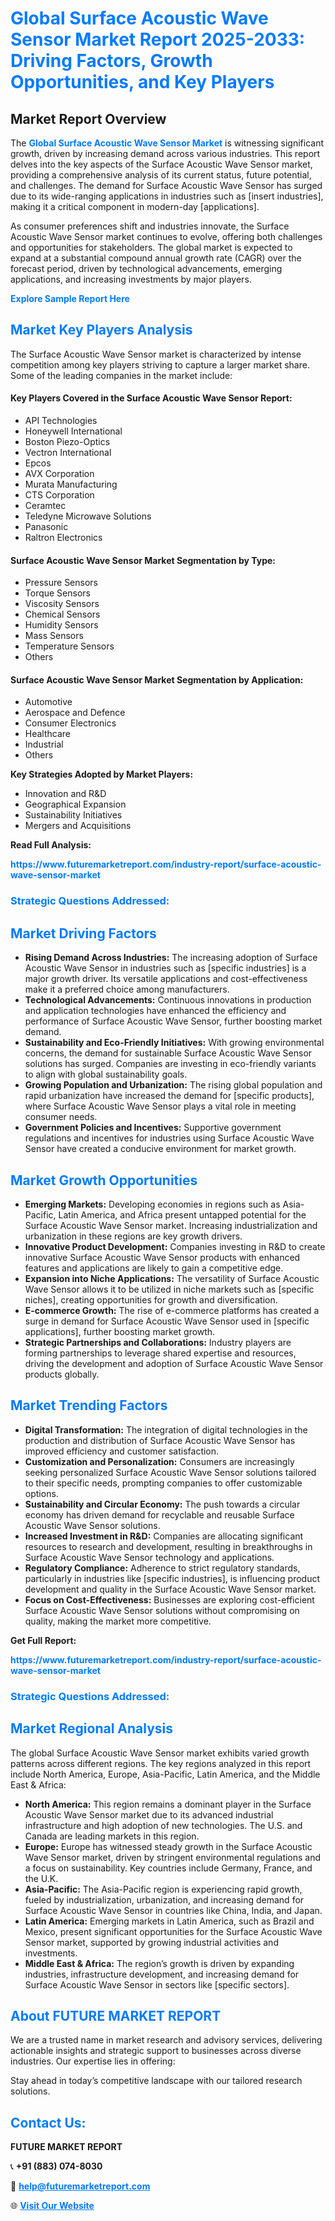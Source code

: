 <h1 style="color: #007BFF;">Global Surface Acoustic Wave Sensor Market Report 2025-2033: Driving Factors, Growth Opportunities, and Key Players</h1>

<section id="overview">
<h2>Market Report Overview</h2>
<p>The <a href="https://www.futuremarketreport.com/industry-report/surface-acoustic-wave-sensor-market" style="color: #007BFF; text-decoration: none;"><strong>Global Surface Acoustic Wave Sensor Market</strong></a> is witnessing significant growth, driven by increasing demand across various industries. This report delves into the key aspects of the Surface Acoustic Wave Sensor market, providing a comprehensive analysis of its current status, future potential, and challenges. The demand for Surface Acoustic Wave Sensor has surged due to its wide-ranging applications in industries such as [insert industries], making it a critical component in modern-day [applications].</p>
<p>As consumer preferences shift and industries innovate, the Surface Acoustic Wave Sensor market continues to evolve, offering both challenges and opportunities for stakeholders. The global market is expected to expand at a substantial compound annual growth rate (CAGR) over the forecast period, driven by technological advancements, emerging applications, and increasing investments by major players.</p>
</section>

<section id="overview">
<p><a href="https://www.futuremarketreport.com/request-sample/reportId=75305" style="color: #007BFF; text-decoration: none;"><strong>Explore Sample Report Here</strong></a></p>
</section>

<section id="key-players">
<h2 style="color: #007BFF;">Market Key Players Analysis</h2>
<p>The Surface Acoustic Wave Sensor market is characterized by intense competition among key players striving to capture a larger market share. Some of the leading companies in the market include:</p>
<h4>Key Players Covered in the Surface Acoustic Wave Sensor Report:</h4>
<ul><li>API Technologies</li><li>Honeywell International</li><li>Boston Piezo-Optics</li><li>Vectron International</li><li>Epcos</li><li>AVX Corporation</li><li>Murata Manufacturing</li><li>CTS Corporation</li><li>Ceramtec</li><li>Teledyne Microwave Solutions</li><li>Panasonic</li><li>Raltron Electronics</li></ul>
<h4>Surface Acoustic Wave Sensor Market Segmentation by Type:</h4>
<ul><li>Pressure Sensors</li><li>Torque Sensors</li><li>Viscosity Sensors</li><li>Chemical Sensors</li><li>Humidity Sensors</li><li>Mass Sensors</li><li>Temperature Sensors</li><li>Others</li></ul>

<h4>Surface Acoustic Wave Sensor Market Segmentation by Application:</h4>
<ul><li>Automotive</li><li>Aerospace and Defence</li><li>Consumer Electronics</li><li>Healthcare</li><li>Industrial</li><li>Others</li></ul>
<p><strong>Key Strategies Adopted by Market Players:</strong></p>
<ul>
<li>Innovation and R&D</li>
<li>Geographical Expansion</li>
<li>Sustainability Initiatives</li>
<li>Mergers and Acquisitions</li>
</ul>
</section>

<section>
<p><strong>Read Full Analysis: </strong></p><a href="https://www.futuremarketreport.com/industry-report/surface-acoustic-wave-sensor-market" style="color: #007BFF; text-decoration: none;"><strong>https://www.futuremarketreport.com/industry-report/surface-acoustic-wave-sensor-market</strong></a>
<h3 style="color: #007BFF;">Strategic Questions Addressed:</h3>
</section>

<section id="driving-factors">
<h2 style="color: #007BFF;">Market Driving Factors</h2>
<ul>
<li><strong>Rising Demand Across Industries:</strong> The increasing adoption of Surface Acoustic Wave Sensor in industries such as [specific industries] is a major growth driver. Its versatile applications and cost-effectiveness make it a preferred choice among manufacturers.</li>
<li><strong>Technological Advancements:</strong> Continuous innovations in production and application technologies have enhanced the efficiency and performance of Surface Acoustic Wave Sensor, further boosting market demand.</li>
<li><strong>Sustainability and Eco-Friendly Initiatives:</strong> With growing environmental concerns, the demand for sustainable Surface Acoustic Wave Sensor solutions has surged. Companies are investing in eco-friendly variants to align with global sustainability goals.</li>
<li><strong>Growing Population and Urbanization:</strong> The rising global population and rapid urbanization have increased the demand for [specific products], where Surface Acoustic Wave Sensor plays a vital role in meeting consumer needs.</li>
<li><strong>Government Policies and Incentives:</strong> Supportive government regulations and incentives for industries using Surface Acoustic Wave Sensor have created a conducive environment for market growth.</li>
</ul>
</section>

<section id="growth-opportunities">
<h2 style="color: #007BFF;">Market Growth Opportunities</h2>
<ul>
<li><strong>Emerging Markets:</strong> Developing economies in regions such as Asia-Pacific, Latin America, and Africa present untapped potential for the Surface Acoustic Wave Sensor market. Increasing industrialization and urbanization in these regions are key growth drivers.</li>
<li><strong>Innovative Product Development:</strong> Companies investing in R&D to create innovative Surface Acoustic Wave Sensor products with enhanced features and applications are likely to gain a competitive edge.</li>
<li><strong>Expansion into Niche Applications:</strong> The versatility of Surface Acoustic Wave Sensor allows it to be utilized in niche markets such as [specific niches], creating opportunities for growth and diversification.</li>
<li><strong>E-commerce Growth:</strong> The rise of e-commerce platforms has created a surge in demand for Surface Acoustic Wave Sensor used in [specific applications], further boosting market growth.</li>
<li><strong>Strategic Partnerships and Collaborations:</strong> Industry players are forming partnerships to leverage shared expertise and resources, driving the development and adoption of Surface Acoustic Wave Sensor products globally.</li>
</ul>
</section>

<section id="trending-factors">
<h2 style="color: #007BFF;">Market Trending Factors</h2>
<ul>
<li><strong>Digital Transformation:</strong> The integration of digital technologies in the production and distribution of Surface Acoustic Wave Sensor has improved efficiency and customer satisfaction.</li>
<li><strong>Customization and Personalization:</strong> Consumers are increasingly seeking personalized Surface Acoustic Wave Sensor solutions tailored to their specific needs, prompting companies to offer customizable options.</li>
<li><strong>Sustainability and Circular Economy:</strong> The push towards a circular economy has driven demand for recyclable and reusable Surface Acoustic Wave Sensor solutions.</li>
<li><strong>Increased Investment in R&D:</strong> Companies are allocating significant resources to research and development, resulting in breakthroughs in Surface Acoustic Wave Sensor technology and applications.</li>
<li><strong>Regulatory Compliance:</strong> Adherence to strict regulatory standards, particularly in industries like [specific industries], is influencing product development and quality in the Surface Acoustic Wave Sensor market.</li>
<li><strong>Focus on Cost-Effectiveness:</strong> Businesses are exploring cost-efficient Surface Acoustic Wave Sensor solutions without compromising on quality, making the market more competitive.</li>
</ul>
</section>

<section>
<p><strong>Get Full Report: </strong></p><a href="https://www.futuremarketreport.com/industry-report/surface-acoustic-wave-sensor-market" style="color: #007BFF; text-decoration: none;"><strong>https://www.futuremarketreport.com/industry-report/surface-acoustic-wave-sensor-market</strong></a>
<h3 style="color: #007BFF;">Strategic Questions Addressed:</h3>
</section>


<section id="regional-analysis">
<h2 style="color: #007BFF;">Market Regional Analysis</h2>
<p>The global Surface Acoustic Wave Sensor market exhibits varied growth patterns across different regions. The key regions analyzed in this report include North America, Europe, Asia-Pacific, Latin America, and the Middle East & Africa:</p>
<ul>
<li><strong>North America:</strong> This region remains a dominant player in the Surface Acoustic Wave Sensor market due to its advanced industrial infrastructure and high adoption of new technologies. The U.S. and Canada are leading markets in this region.</li>
<li><strong>Europe:</strong> Europe has witnessed steady growth in the Surface Acoustic Wave Sensor market, driven by stringent environmental regulations and a focus on sustainability. Key countries include Germany, France, and the U.K.</li>
<li><strong>Asia-Pacific:</strong> The Asia-Pacific region is experiencing rapid growth, fueled by industrialization, urbanization, and increasing demand for Surface Acoustic Wave Sensor in countries like China, India, and Japan.</li>
<li><strong>Latin America:</strong> Emerging markets in Latin America, such as Brazil and Mexico, present significant opportunities for the Surface Acoustic Wave Sensor market, supported by growing industrial activities and investments.</li>
<li><strong>Middle East & Africa:</strong> The region’s growth is driven by expanding industries, infrastructure development, and increasing demand for Surface Acoustic Wave Sensor in sectors like [specific sectors].</li>
</ul>
</section>

<footer>
<h2 style="color: #007BFF;">About FUTURE MARKET REPORT</h2>
<p>We are a trusted name in market research and advisory services, delivering actionable insights and strategic support to businesses across diverse industries. Our expertise lies in offering:</p>

<p>Stay ahead in today’s competitive landscape with our tailored research solutions.</p>

<h2 style="color: #007BFF;">Contact Us:</h2>
<p><strong>FUTURE MARKET REPORT</strong></p>
<p>📞 <strong>+91 (883) 074-8030</strong></p>
<p>📧 <strong><a href="mailto:help@futuremarketreport.com" style="color: #007BFF;">help@futuremarketreport.com</a></strong></p>
<p>🌐 <strong><a href="https://www.futuremarketreport.com/" style="color: #007BFF;">Visit Our Website</a></strong></p>
</footer>